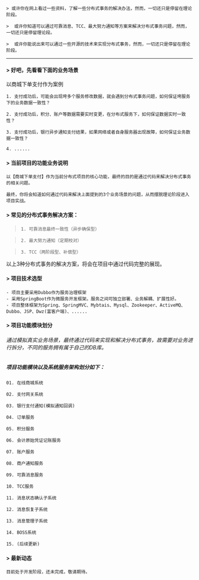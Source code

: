 

`> 或许你在网上看过一些资料，了解一些分布式事务的解决办法，然而，一切还只是停留在理论阶段。`

`>  或许你知道可以通过可靠消息、TCC、最大努力通知等方案来解决分布式事务问题，然而，一切还只是停留理论段。`

`>  或许你能说出来可以通过一些开源的技术来实现分布式事务，然而，一切还只是停留在理论阶段。`

---


#### > 好吧，先看看下面的业务场景
以商城下单支付作为案例

    1. 支付成功后，可能会出现垮多个服务修改数据，就会遇到分布式事务问题，如何保证垮服务下的业务数据一致性？

    2. 支付成功后，积分、账户等数据需要实时变更，在分布式服务下，如何保证数据实时一致性？

    3. 支付成功后，银行异步通知支付结果，如果网络或者自身服务器出现故障，如何保证业务数据一致性？

    4. ......


#### > 当前项目的功能业务说明
    以【商城下单支付】作为当前分布式项目的核心功能，最终的目的是通过代码来解决分布式事务的相关问题。

    最终，你将会知道如何通过代码来解决上面提到的3个业务场景的问题，从而摆脱理论阶段进入项目实战。

#### > 常见的分布式事务解决方案：
>     1. 可靠消息最终一致性（异步确保型）

>     2. 最大努力通知（定期校对）

>     3. TCC（两阶段型、补偿型）

   以上3种分布式事务的解决方案，将会在项目中通过代码完整的展现。


#### > 项目技术选型
    - 项目主要采用Dubbo作为服务治理框架
    - 采用SpringBoot作为微服务开发框架。服务之间可独立部署、业务解耦、扩展性好。
    - 项目整体框架为Spring、SpringMVC、Mybtais、Mysql、Zookeeper、ActiveMQ、Dubbo、JSP、Dwz(富客户端)、......

#### > 项目功能模块划分
###### 通过模拟真实业务场景，最终通过代码来实现和解决分布式事务，故需要对业务进行拆分，不同的服务拥有属于自己的DB库。

##### 项目功能模块以及系统服务架构划分如下：
`01. 在线商城系统`

`02. 支付网关系统`

`03. 银行支付通知(模拟通知回调)`

`04. 订单服务`

`05. 积分服务`

`06. 会计原始凭证记账服务`

`07. 账户服务`

`08. 商户通知服务`

`09. 可靠消息服务`

`10. TCC服务`

`11. 消息状态确认子系统`

`12. 消息恢复子系统`

`13. 消息管理子系统`

`14. BOSS系统`

`15. (后续更新)`

#### > 最新动态
    目前处于开发阶段，还未完成，敬请期待。

